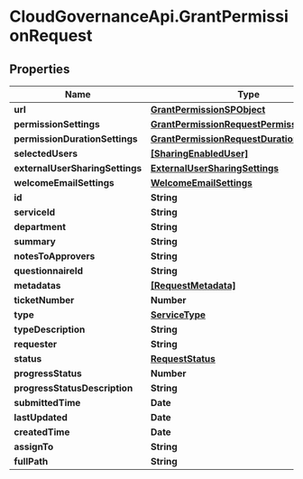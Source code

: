 # CloudGovernanceApi.GrantPermissionRequest

## Properties

Name | Type | Description | Notes
------------ | ------------- | ------------- | -------------
**url** | [**GrantPermissionSPObject**](GrantPermissionSPObject.md) |  | [optional] 
**permissionSettings** | [**GrantPermissionRequestPermissionSettings**](GrantPermissionRequestPermissionSettings.md) |  | [optional] 
**permissionDurationSettings** | [**GrantPermissionRequestDurationSettings**](GrantPermissionRequestDurationSettings.md) |  | [optional] 
**selectedUsers** | [**[SharingEnabledUser]**](SharingEnabledUser.md) |  | [optional] 
**externalUserSharingSettings** | [**ExternalUserSharingSettings**](ExternalUserSharingSettings.md) |  | [optional] 
**welcomeEmailSettings** | [**WelcomeEmailSettings**](WelcomeEmailSettings.md) |  | [optional] 
**id** | **String** |  | [optional] 
**serviceId** | **String** |  | [optional] 
**department** | **String** |  | [optional] 
**summary** | **String** |  | [optional] 
**notesToApprovers** | **String** |  | [optional] 
**questionnaireId** | **String** |  | [optional] 
**metadatas** | [**[RequestMetadata]**](RequestMetadata.md) |  | [optional] 
**ticketNumber** | **Number** |  | [optional] 
**type** | [**ServiceType**](ServiceType.md) |  | [optional] 
**typeDescription** | **String** |  | [optional] 
**requester** | **String** |  | [optional] 
**status** | [**RequestStatus**](RequestStatus.md) |  | [optional] 
**progressStatus** | **Number** |  | [optional] 
**progressStatusDescription** | **String** |  | [optional] 
**submittedTime** | **Date** |  | [optional] 
**lastUpdated** | **Date** |  | [optional] 
**createdTime** | **Date** |  | [optional] 
**assignTo** | **String** |  | [optional] 
**fullPath** | **String** |  | [optional] 


